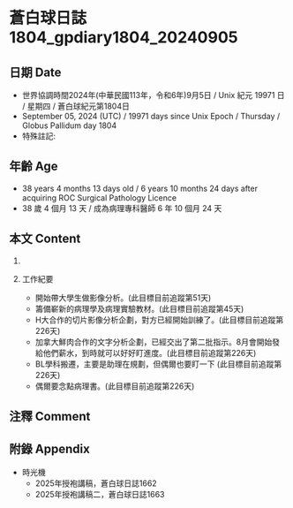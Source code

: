 [_metadata_:encoding]: - "utf-8"
[_metadata_:language]: - "zh-Hant-TW"
[_metadata_:fileformat]: - "markdown"
[_metadata_:MIME_type]: - "text/plain"
[_metadata_:markdown_version]: - "commonmark version 0.30"
[_metadata_:markdown_spec]: - "https://spec.commonmark.org/0.30/"

# 蒼白球日誌1804_gpdiary1804_20240905 #

## 日期 Date ##

* 世界協調時間2024年(中華民國113年，令和6年)9月5日 / Unix 紀元 19971 日 / 星期四 / 蒼白球紀元第1804日
* September 05, 2024 (UTC) / 19971 days since Unix Epoch / Thursday / Globus Pallidum day 1804
* 特殊註記:

## 年齡 Age ##

* 38 years 4 months 13 days old / 6 years 10 months 24 days after acquiring ROC Surgical Pathology Licence
* 38 歲 4 個月 13 天 / 成為病理專科醫師 6 年 10 個月 24 天

## 本文 Content ##

1. 

2. 工作紀要

    - 開始帶大學生做影像分析。(此目標目前追蹤第51天)
    - 籌備嶄新的病理學及病理實驗教材。(此目標目前追蹤第45天)
    - H大合作的切片影像分析企劃，對方已經開始訓練了。(此目標目前追蹤第226天)
    - 加拿大鮮肉合作的文字分析企劃，已經交出了第二批指示。8月會開始發給他們薪水，到時就可以好好盯進度。(此目標目前追蹤第226天)
    - BL學科搬遷，主要是助理在規劃，但偶爾也要盯一下 (此目標目前追蹤第226天)
    - 偶爾要念點病理書。(此目標目前追蹤第226天)

## 注釋 Comment ##


## 附錄 Appendix ##

* 時光機
    - 2025年授袍講稿，蒼白球日誌1662
    - 2025年授袍講稿二，蒼白球日誌1663
